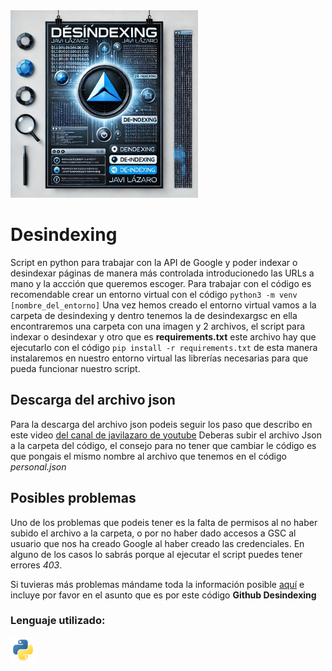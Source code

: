 

<img src="https://github.com/pichu2707/desindexing/blob/master/desindexargsc/static/image/desindexing.jpg" width="300" height="300" alt="Portada desinedexing">

# Desindexing
Script en python para trabajar con la API de Google y poder indexar o desindexar páginas de manera más controlada introducionedo las URLs a mano y la accción que queremos escoger.
Para trabajar con el código es recomendable crear un entorno virtual con el código ```python3 -m venv [nombre_del_entorno]```
Una vez hemos creado el entorno virtual vamos a la carpeta de desindexing y dentro tenemos la de desindexargsc en ella encontraremos una carpeta con una imagen y 2 archivos, el script para indexar
o desindexar y otro que es **requirements.txt** este archivo hay que ejecutarlo con el código ```pip install -r requirements.txt``` de esta manera instalaremos en nuestro entorno virtual las 
librerías necesarias para que pueda funcionar nuestro script.

## Descarga del archivo json
Para la descarga del archivo json podeis seguir los paso que describo en este video [del canal de javilazaro de youtube](https://www.youtube.com/watch?v=OmScw_WQK_A)
Deberas subir el archivo Json a la carpeta del código, el consejo para no tener que cambiar le código es que pongais el mismo nombre al archivo que tenemos en el código *personal.json*

## Posibles problemas
Uno de los problemas que podeis tener es la falta de permisos al no haber subido el archivo a la carpeta, o por no haber dado accesos a GSC al usuario que nos ha creado Google al haber
creado las credenciales.
En alguno de los casos lo sabrás porque al ejecutar el script puedes tener errores *403*.

Si tuvieras más problemas mándame toda la información posible [aquí](mailto:hola@javilazaro.es) e incluye por favor en el asunto que es por este código **Github Desindexing**

<h3 align="left">Lenguaje utilizado:</h3>
<a> <img src="https://raw.githubusercontent.com/devicons/devicon/master/icons/python/python-original.svg" alt="python" width="40" height="40"/> </a> 
